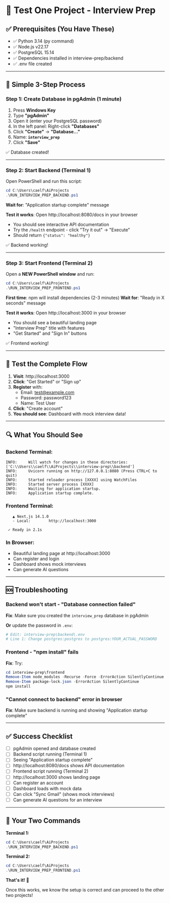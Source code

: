 # 🧪 Test One Project - Interview Prep

## ✅ Prerequisites (You Have These)
- ✅ Python 3.14 (py command)
- ✅ Node.js v22.17
- ✅ PostgreSQL 15.14
- ✅ Dependencies installed in interview-prep/backend
- ✅ .env file created

---

## 🎯 Simple 3-Step Process

### **Step 1: Create Database in pgAdmin** (1 minute)

1. Press **Windows Key**
2. Type **"pgAdmin"**
3. Open it (enter your PostgreSQL password)
4. In the left panel: Right-click **"Databases"**
5. Click **"Create"** → **"Database..."**
6. Name: **`interview_prep`**
7. Click **"Save"**

✅ Database created!

---

### **Step 2: Start Backend** (Terminal 1)

Open PowerShell and run this script:

```powershell
cd C:\Users\caelf\AiProjects
.\RUN_INTERVIEW_PREP_BACKEND.ps1
```

**Wait for**: "Application startup complete" message

**Test it works**: Open http://localhost:8080/docs in your browser
- You should see interactive API documentation
- Try the `/health` endpoint - click "Try it out" → "Execute"
- Should return `{"status": "healthy"}`

✅ Backend working!

---

### **Step 3: Start Frontend** (Terminal 2)

Open a **NEW PowerShell window** and run:

```powershell
cd C:\Users\caelf\AiProjects
.\RUN_INTERVIEW_PREP_FRONTEND.ps1
```

**First time**: npm will install dependencies (2-3 minutes)
**Wait for**: "Ready in X seconds" message

**Test it works**: Open http://localhost:3000 in your browser
- You should see a beautiful landing page
- "Interview Prep" title with features
- "Get Started" and "Sign In" buttons

✅ Frontend working!

---

## 🎉 Test the Complete Flow

1. **Visit**: http://localhost:3000
2. **Click**: "Get Started" or "Sign up"
3. **Register** with:
   - Email: test@example.com
   - Password: password123
   - Name: Test User
4. **Click**: "Create account"
5. **You should see**: Dashboard with mock interview data!

---

## 🔍 What You Should See

### Backend Terminal:
```
INFO:     Will watch for changes in these directories: ['C:\\Users\\caelf\\AiProjects\\interview-prep\\backend']
INFO:     Uvicorn running on http://127.0.0.1:8080 (Press CTRL+C to quit)
INFO:     Started reloader process [XXXX] using WatchFiles
INFO:     Started server process [XXXX]
INFO:     Waiting for application startup.
INFO:     Application startup complete.
```

### Frontend Terminal:
```
   ▲ Next.js 14.1.0
   - Local:        http://localhost:3000

 ✓ Ready in 2.1s
```

### In Browser:
- Beautiful landing page at http://localhost:3000
- Can register and login
- Dashboard shows mock interviews
- Can generate AI questions

---

## 🆘 Troubleshooting

### Backend won't start - "Database connection failed"

**Fix**: Make sure you created the `interview_prep` database in pgAdmin

**Or** update the password in `.env`:
```powershell
# Edit: interview-prep\backend\.env
# Line 1: Change postgres:postgres to postgres:YOUR_ACTUAL_PASSWORD
```

### Frontend - "npm install" fails

**Fix**: Try:
```powershell
cd interview-prep\frontend
Remove-Item node_modules -Recurse -Force -ErrorAction SilentlyContinue
Remove-Item package-lock.json -ErrorAction SilentlyContinue
npm install
```

### "Cannot connect to backend" error in browser

**Fix**: Make sure backend is running and showing "Application startup complete"

---

## ✅ Success Checklist

- [ ] pgAdmin opened and database created
- [ ] Backend script running (Terminal 1)
- [ ] Seeing "Application startup complete"
- [ ] http://localhost:8080/docs shows API documentation
- [ ] Frontend script running (Terminal 2)
- [ ] http://localhost:3000 shows landing page
- [ ] Can register an account
- [ ] Dashboard loads with mock data
- [ ] Can click "Sync Gmail" (shows mock interviews)
- [ ] Can generate AI questions for an interview

---

## 🎯 Your Two Commands

**Terminal 1:**
```powershell
cd C:\Users\caelf\AiProjects
.\RUN_INTERVIEW_PREP_BACKEND.ps1
```

**Terminal 2:**
```powershell
cd C:\Users\caelf\AiProjects
.\RUN_INTERVIEW_PREP_FRONTEND.ps1
```

**That's it!** 🚀

Once this works, we know the setup is correct and can proceed to the other two projects!

